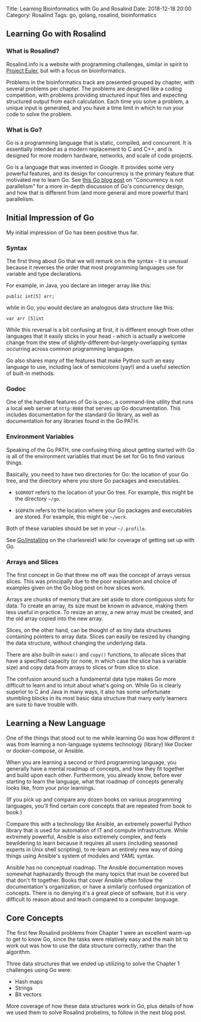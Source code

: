 Title: Learning Bioinformatics with Go and Rosalind
Date: 2018-12-18 20:00
Category: Rosalind
Tags: go, golang, rosalind, bioinformatics

## Learning Go with Rosalind

### What is Rosalind?

Rosalind.info is a website with programming challenges, similar in spirit
to [Project Euler](https://charlesreid1.com/wiki/Project_Euler), but with
a focus on bioinformatics. 

Problems in the bioinformatics track are presented grouped by chapter,
with several problems per chapter. The problems are designed like a coding
competition, with problems providing structured input files and expecting
structured output from each calculation. Each time you solve a problem, a
unique input is generated, and you have a time limit in which to run your
code to solve the problem.

### What is Go?

Go is a programming language that is static, compiled, and concurrent.
It is essentially intended as a modern replacement to C and C++, and is
designed for more modern hardware, networks, and scale of code projects.

Go is a language that was invented in Google. It provides some very
powerful features, and its design for concurrency is the primary feature
that motivated me to learn Go. See 
[this Go blog post](https://blog.golang.org/concurrency-is-not-parallelism)
on "Concurrency is not parallelism" for a more in-depth discussion of
Go's concurrency design, and how that is different from (and more general
and more powerful than) parallelism.

## Initial Impression of Go

My initial impression of Go has been positive thus far.

### Syntax

The first thing about Go that we will remark on is the syntax - it 
is unusual because it reverses the order that most programming languages
use for variable and type declarations. 

For example, in Java, you declare an integer array like this:

```
public int[5] arr;
```

while in Go, you would declare an analogous data structure like this:

```
var arr [5]int
```

While this reversal is a bit confusing at first, it is different enough 
from other languages that it easily sticks in your head - which is actually
a welcome change from the stew of slightly-different-but-largely-overlapping 
syntax occurring across common programming languages.

Go also shares many of the features that make Python such an easy language
to use, including lack of semicolons (yay!) and a useful selection of built-in
methods. 

### Godoc

One of the handiest features of Go is `godoc`, a command-line utility that runs
a local web server at `http:8080` that serves up Go documentation. This includes
documentation for the standard Go library, as well as documentation for any
libraries found in the Go PATH.

### Environment Variables

Speaking of the Go PATH, one confusing thing about getting started with Go is
all of the environment variables that must be set for Go to find various things.

Basically, you need to have two directories for Go: the location of your Go tree,
and the directory where you store Go packages and executables.

* `$GOROOT` refers to the location of your Go tree. For example, this might be the
  directory `~/go`.

* `$GOPATH` refers to the location where your Go packages and executables are stored.
  For example, this might be `~/work`.

Both of these variables should be set in your `~/.profile`.

See [Go/Installing](https://charlesreid1.com/wiki/Go/Installing#Paths) on the 
charlesreid1 wiki for coverage of getting set up with Go.

### Arrays and Slices

The first concept in Go that threw me off was the concept of arrays versus slices.
This was principally due to the poor explanation and choice of examples given on the
Go blog post on how slices work.

Arrays are chunks of memory that are set aside to store contiguous slots for data.
To create an array, its size must be known in advance, making them less useful
in practice. To resize an array, a new array must be created, and the old array
copied into the new array.

Slices, on the other hand, can be thought of as tiny data structures
containing pointers to array data. Slices can easily be resized by changing the
data structure, without changing the underlying data.

There are also built-in `make()` and `copy()` functions, to allocate slices
that have a specified capacity (or none, in which case the slice has a variable 
size) and copy data from arrays to slices or from slice to slice.

The confusion around such a fundamental data type makes Go more difficult to learn
and to intuit about what's going on. While Go is clearly superior to C and Java
in many ways, it also has some unfortunate stumbling blocks in its most basic
data structure that many early learners are sure to have trouble with.

## Learning a New Language

One of the things that stood out to me while learning Go was how different it was
from learning a non-language systems technology (library) like Docker or docker-compose, 
or Ansible. 

When you are learning a second or third programming language, you generally have a
mental roadmap of concepts, and how they fit together and build upon each other.
Furthermore, you already know, before ever starting to learn the language, what
that roadmap of concepts generally looks like, from your prior learnings.

(If you pick up and compare any dozen books on various programming languages, 
you'll find certain core concepts that are repeated from book to book.)

Compare this with a technology like Ansible, an extremely powerful Python library
that is used for automation of IT and compute infrastructure. While extremely powerful,
Ansible is also extremely complex, and feels bewildering to learn because
it requires all users (including seasoned experts in Unix shell scripting), to 
re-learn an entirely new way of doing things using Ansible's system of modules 
and YAML syntax.

Ansible has no conceptual roadmap. The Ansible documentation moves somewhat
haphazardly through the many topics that must be covered but that don't fit
together.  Books that cover Ansible often follow the documentation's
organization, or have a similarly confused organization of concepts.
There is no denying it's a great piece of software, but it is very difficult
to reason about and teach compared to a computer language.

## Core Concepts

The first few Rosalind problems from Chapter 1
were an excellent warm-up to get to know Go,
since the tasks were relatively easy and the
main bit to work out was how to use the data
structure correctly, rather than the algorithm.

Three data structures that we ended up utilizing 
to solve the Chapter 1 challenges using Go were:

* Hash maps
* Strings
* Bit vectors

More coverage of how these data structures work in Go,
plus details of how we used them to solve Rosalind
probelms, to follow in the next blog post.

